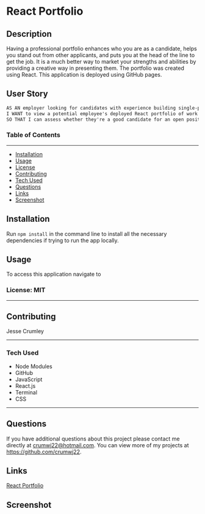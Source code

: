 # React Portfolio

## Description

Having a professional portfolio enhances who you are as a candidate, helps you stand out from other applicants, and puts you at the head of the line to get the job. It is a much better way to market your strengths and abilities by providing a creative way in presenting them. The portfolio was created using React. This application is deployed using GitHub pages.

## User Story

```md
AS AN employer looking for candidates with experience building single-page applications
I WANT to view a potential employee's deployed React portfolio of work samples
SO THAT I can assess whether they're a good candidate for an open position
```

### Table of Contents

---

- [Installation](#installation)
- [Usage](#usage)
- [License](#license)
- [Contributing](#contributing)
- [Tech Used](#tech-used)
- [Questions](#questions)
- [Links](#links)
- [Screenshot](#screenshot)

## Installation

Run `npm install` in the command line to install all the necessary dependencies if trying to run the app locally.

## Usage

To access this application navigate to <a href=https://crumwj22.github.io/react-portfolio-app/ target="_blank"></a>

### License: MIT

---

## Contributing

Jesse Crumley

---

### Tech Used

- Node Modules
- GitHub
- JavaScript
- React.js
- Terminal
- CSS

---

## Questions

If you have additional questions about this project please contact me directly at <crumwj22@hotmail.com>.
You can view more of my projects at <https://github.com/crumwj22>.

## Links

<a href=https://crumwj22.github.io/react-portfolio-app/ target="_blank">React Portfolio</a>

## Screenshot

<img src="../../assets/images/proportimg.png" alt=""/>
